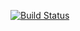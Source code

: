 [![Build Status](https://travis-ci.org/itp405-spring-2019/sequelize-class.svg?branch=master)](https://travis-ci.org/itp405-spring-2019/sequelize-class)
